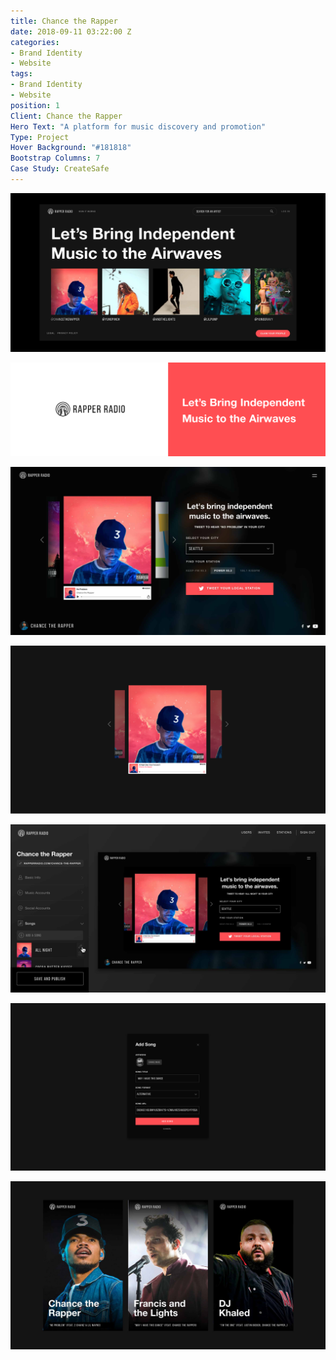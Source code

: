 ```yaml
---
title: Chance the Rapper
date: 2018-09-11 03:22:00 Z
categories:
- Brand Identity
- Website
tags:
- Brand Identity
- Website
position: 1
Client: Chance the Rapper
Hero Text: "A platform for music discovery and promotion"
Type: Project
Hover Background: "#181818"
Bootstrap Columns: 7
Case Study: CreateSafe
---
```


![chance-the-rapper-hero.png](/img/chance-the-rapper-hero.png)​

![chance-the-rapper-01.png](/img/chance-the-rapper-01.png)​

![chance-the-rapper-02.png](/img/chance-the-rapper-02.png)​

![chance-the-rapper-03.png](/img/chance-the-rapper-03.png)​

![chance-the-rapper-04.png](/img/chance-the-rapper-04.png)​

![chance-the-rapper-05.png](/img/chance-the-rapper-05.png)​

![chance-the-rapper-06.png](/img/chance-the-rapper-06.png)​
